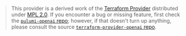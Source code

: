 > This provider is a derived work of the [Terraform Provider](https://github.com/skyscrapr/terraform-provider-openai)
> distributed under [MPL 2.0](https://www.mozilla.org/en-US/MPL/2.0/). If you encounter a bug or missing feature,
> first check the [`pulumi-openai` repo](https://github.com/tonkean/pulumi-openai/issues); however, if that doesn't turn up anything,
> please consult the source [`terraform-provider-openai` repo](https://github.com/skyscrapr/terraform-provider-openai/issues).
